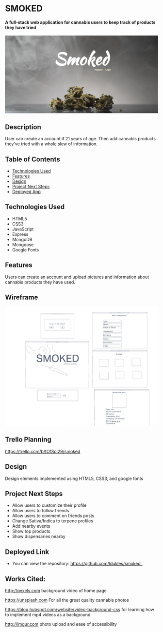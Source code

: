 # SMOKED

#### A full-stack web application for cannabis users to keep track of products they have tried

<img src="./media/screenShot.png" alt="Smoked Home Page"/>

## Description
User can create an account if 21 years of age. Then add cannabis products they've tried with a whole slew of information.

## Table of Contents

* [Technologies Used](#technologiesused)
* [Features](#features)
* [Design](#design)
* [Project Next Steps](#nextsteps)
* [Deployed App](#deployment)

## <a name="technologiesused"></a>Technologies Used
* HTML5
* CSS3
* JavaScript
* Express
* MongoDB
* Mongoose
* Google Fonts



## Features
Users can create an account and upload pictures and information about cannabis products they have used.

## Wireframe
<img src ="./media/wireframe.png" alt="wireframe"/>

## Trello Planning
https://trello.com/b/tOfSpl29/smoked

## <a name="design"></a>Design
Design elements implemented using HTML5, CSS3, and google fonts

## <a name="nextsteps"></a>Project Next Steps
* Allow users to customize their profile
* Allow users to follow friends
* Allow users to comment on friends posts
* Change Sativa/Indica to terpene profiles
* Add nearby events
* Show top products
* Show dispensaries nearby

## <a name="deployment" src="https://smoked-application.herokuapp.com/"></a>Deployed Link




* You can view the repository:
https://github.com/ldukles/smoked_


## Works Cited:
http://pexels.com
background video of home page


https://unsplash.com
For all the great quality cannabis photos


https://blog.hubspot.com/website/video-background-css
for learning how to implement mp4 videos as a background

http://imgur.com
photo upload and ease of accessibility